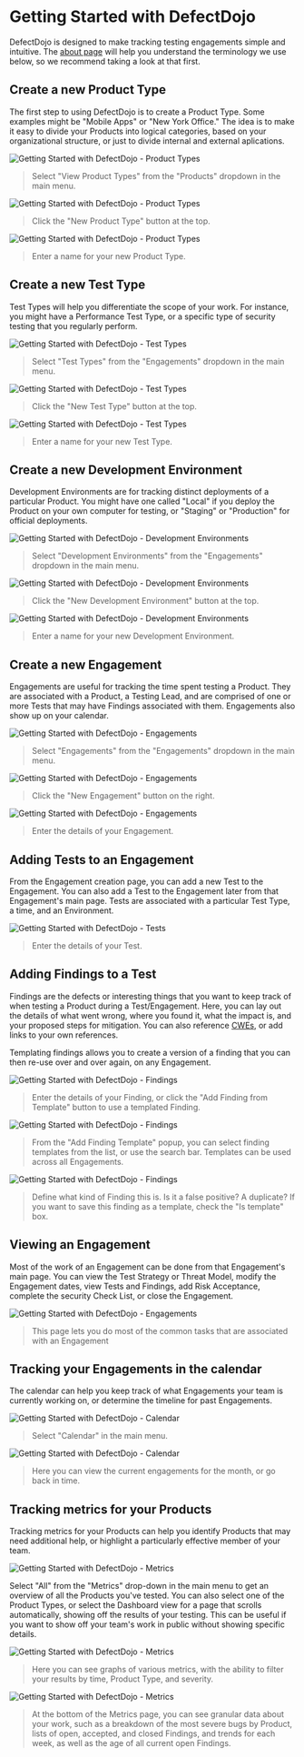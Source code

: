 # Getting Started with DefectDojo

DefectDojo is designed to make tracking testing engagements simple and
intuitive. The [about page](./doc/about.md) will help you understand
the terminology we use below, so we recommend taking a look at that first.


## Create a new Product Type

The first step to using DefectDojo is to create a Product Type. Some examples
might be "Mobile Apps" or "New York Office." The idea is to make it easy to
divide your Products into logical categories, based on your organizational
structure, or just to divide internal and external aplications.

![Getting Started with DefectDojo - Product Types](./img/getting_started_1.png)

> Select "View Product Types" from the "Products" dropdown in the main menu.

![Getting Started with DefectDojo - Product Types](./img/getting_started_2.png)

> Click the "New Product Type" button at the top.

![Getting Started with DefectDojo - Product Types](./img/getting_started_3.png)

> Enter a name for your new Product Type.


## Create a new Test Type

Test Types will help you differentiate the scope of your work. For instance,
you might have a Performance Test Type, or a specific type of security testing
that you regularly perform.

![Getting Started with DefectDojo - Test Types](./img/getting_started_4.png)

> Select "Test Types" from the "Engagements" dropdown in the main menu.

![Getting Started with DefectDojo - Test Types](./img/getting_started_5.png)

> Click the "New Test Type" button at the top.

![Getting Started with DefectDojo - Test Types](./img/getting_started_6.png)

> Enter a name for your new Test Type.


## Create a new Development Environment

Development Environments are for tracking distinct deployments of a particular
Product. You might have one called "Local" if you deploy the Product on your
own computer for testing, or "Staging" or "Production" for official deployments.

![Getting Started with DefectDojo - Development Environments](./img/getting_started_7.png)

> Select "Development Environments" from the "Engagements" dropdown in the main
menu.

![Getting Started with DefectDojo - Development Environments](./img/getting_started_8.png)

> Click the "New Development Environment" button at the top.

![Getting Started with DefectDojo - Development Environments](./img/getting_started_9.png)

> Enter a name for your new Development Environment.


## Create a new Engagement

Engagements are useful for tracking the time spent testing a Product.
They are associated with a Product, a Testing Lead, and are comprised of one or
more Tests that may have Findings associated with them. Engagements also show
up on your calendar.

![Getting Started with DefectDojo - Engagements](./img/getting_started_10.png)

> Select "Engagements" from the "Engagements" dropdown in the main menu.

![Getting Started with DefectDojo - Engagements](./img/getting_started_11.png)

> Click the "New Engagement" button on the right.

![Getting Started with DefectDojo - Engagements](./img/getting_started_12.png)

> Enter the details of your Engagement.


## Adding Tests to an Engagement

From the Engagement creation page, you can add a new Test to the Engagement.
You can also add a Test to the Engagement later from that Engagement's main
page. Tests are associated with a particular Test Type, a time, and an
Environment.

![Getting Started with DefectDojo - Tests](./img/getting_started_13.png)

> Enter the details of your Test.


## Adding Findings to a Test

Findings are the defects or interesting things that you want to keep track of
when testing a Product during a Test/Engagement. Here, you can lay out the
details of what went wrong, where you found it, what the impact is, and your
proposed steps for mitigation. You can also reference
[CWEs](http://cwe.mitre.org/), or add links to your own references.

Templating findings allows you to create a version of a finding that you can
then re-use over and over again, on any Engagement.

![Getting Started with DefectDojo - Findings](./img/getting_started_14.png)

> Enter the details of your Finding, or click the "Add Finding from Template"
button to use a templated Finding.

![Getting Started with DefectDojo - Findings](./img/getting_started_15.png)

> From the "Add Finding Template" popup, you can select finding templates from
the list, or use the search bar. Templates can be used across all Engagements.

![Getting Started with DefectDojo - Findings](./img/getting_started_16.png)

> Define what kind of Finding this is. Is it a false positive? A duplicate? If
you want to save this finding as a template, check the "Is template" box.


## Viewing an Engagement

Most of the work of an Engagement can be done from that Engagement's main page.
You can view the Test Strategy or Threat Model, modify the Engagement dates,
view Tests and Findings, add Risk Acceptance, complete the security Check List,
or close the Engagement.

![Getting Started with DefectDojo - Engagements](./img/getting_started_17.png)

> This page lets you do most of the common tasks that are associated with an
Engagement


## Tracking your Engagements in the calendar

The calendar can help you keep track of what Engagements your team is currently
working on, or determine the timeline for past Engagements.

![Getting Started with DefectDojo - Calendar](./img/getting_started_18.png)

> Select "Calendar" in the main menu.

![Getting Started with DefectDojo - Calendar](./img/getting_started_19.png)

> Here you can view the current engagements for the month, or go back in time.


## Tracking metrics for your Products

Tracking metrics for your Products can help you identify Products that may
need additional help, or highlight a particularly effective member of your
team.

![Getting Started with DefectDojo - Metrics](./img/getting_started_20.png)

Select "All" from the "Metrics" drop-down in the main menu to get an overview
of all the Products you've tested. You can also select one of the Product Types,
or select the Dashboard view for a page that scrolls automatically, showing
off the results of your testing. This can be useful if you want to show off
your team's work in public without showing specific details.


![Getting Started with DefectDojo - Metrics](./img/getting_started_21.png)

> Here you can see graphs of various metrics, with the ability to filter your
results by time, Product Type, and severity.

![Getting Started with DefectDojo - Metrics](./img/getting_started_22.png)

> At the bottom of the Metrics page, you can see granular data about your work,
such as a breakdown of the most severe bugs by Product, lists of open, accepted,
and closed Findings, and trends for each week, as well as the age of all current
open Findings.
